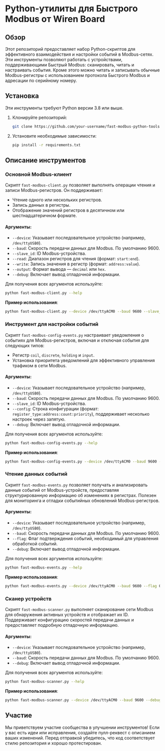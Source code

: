# Python-утилиты для Быстрого Modbus от Wiren Board

## Обзор
Этот репозиторий предоставляет набор Python-скриптов для эффективного взаимодействия и настройки событий в Modbus-сетях. Эти инструменты позволяют работать с устройствами, поддерживающими Быстрый Modbus: сканировать, читать и настраивать события. Кроме этого можно читать и записывать обычные Modbus-регистры с использованием протокола Быстрого Modbus и адресации по серийному номеру.

## Установка
Эти инструменты требуют Python версии 3.8 или выше.
1. Клонируйте репозиторий:
   ```bash
   git clone https://github.com/your-username/fast-modbus-python-tools.git
   ```
2. Установите необходимые зависимости:
   ```bash
   pip install -r requirements.txt
   ```

## Описание инструментов

### Основной Modbus-клиент
Скрипт `fast-modbus-client.py` позволяет выполнять операции чтения и записи Modbus-регистров. Он поддерживает:
- Чтение одного или нескольких регистров.
- Запись данных в регистры.
- Отображение значений регистров в десятичном или шестнадцатеричном формате.

#### Аргументы:
- `--device`: Указывает последовательное устройство (например, `/dev/ttyUSB0`).
- `--baud`: Скорость передачи данных для Modbus. По умолчанию 9600.
- `--slave_id`: ID Modbus-устройства.
- `--read`: Диапазон регистров для чтения (формат: `start:end`).
- `--write`: Запись значения в регистр (формат: `address:value`).
- `--output`: Формат вывода — `decimal` или `hex`.
- `--debug`: Включает вывод отладочной информации.

Для получения всех аргументов используйте:
```bash
python fast-modbus-client.py --help
```

**Пример использования**:
```bash
python fast-modbus-client.py --device /dev/ttyACM0 --baud 9600 --slave_id 126 --read 1:10 --output hex
```

### Инструмент для настройки событий
Скрипт `fast-modbus-config-events.py` настраивает уведомления о событиях для Modbus-регистров, включая и отключая события для следующих типов:
- Регистр `coil`, `discrete`, `holding` и `input`.
- Установка приоритета уведомлений для эффективного управления трафиком в сети Modbus.

#### Аргументы:
- `--device`: Указывает последовательное устройство (например, `/dev/ttyUSB0`).
- `--baud`: Скорость передачи данных для Modbus. По умолчанию 9600.
- `--slave_id`: ID Modbus-устройства.
- `--config`: Строка конфигурации (формат: `register_type:address:count:priority`), поддерживает несколько настроек через запятую.
- `--debug`: Включает вывод отладочной информации.

Для получения всех аргументов используйте:
```bash
python fast-modbus-config-events.py --help
```

**Пример использования**:
```bash
python fast-modbus-config-events.py --device /dev/ttyACM0 --baud 9600 --slave_id 126 --config "discrete:0:2:1,holding:5:2:2" --debug
```

### Чтение данных событий
Скрипт `fast-modbus-events.py` позволяет получать и анализировать данные событий от Modbus-устройств, предоставляя структурированную информацию об изменениях в регистрах. Полезен для мониторинга и отладки событийных обновлений Modbus-регистров.

#### Аргументы:
- `--device`: Указывает последовательное устройство (например, `/dev/ttyUSB0`).
- `--baud`: Скорость передачи данных для Modbus. По умолчанию 9600.
- `--flag`: Флаг подтверждения событий, необходимый для управления обработкой событий.
- `--debug`: Включает вывод отладочной информации.

Для получения всех аргументов используйте:
```bash
python fast-modbus-events.py --help
```

**Пример использования**:
```bash
python fast-modbus-events.py --device /dev/ttyACM0 --baud 9600 --flag 0x00 --debug
```

### Сканер устройств
Скрипт `fast-modbus-scanner.py` выполняет сканирование сети Modbus для обнаружения активных устройств и отображает их ID. Поддерживает конфигурацию скоростей передачи данных и предоставляет подробную отладочную информацию.

#### Аргументы:
- `--device`: Указывает последовательное устройство (например, `/dev/ttyUSB0`).
- `--baud`: Скорость передачи данных для Modbus. По умолчанию 9600.
- `--debug`: Включает вывод отладочной информации.

Для получения всех аргументов используйте:
```bash
python fast-modbus-scanner.py --help
```

**Пример использования**:
```bash
python fast-modbus-scanner.py --device /dev/ttyACM0 --baud 9600 --debug
```

## Участие
Мы приветствуем участие сообщества в улучшении инструментов! Если у вас есть идеи или исправления, создайте пулл-реквест с описанием ваших изменений. Перед отправкой убедитесь, что код соответствует стилю репозитория и хорошо протестирован.
